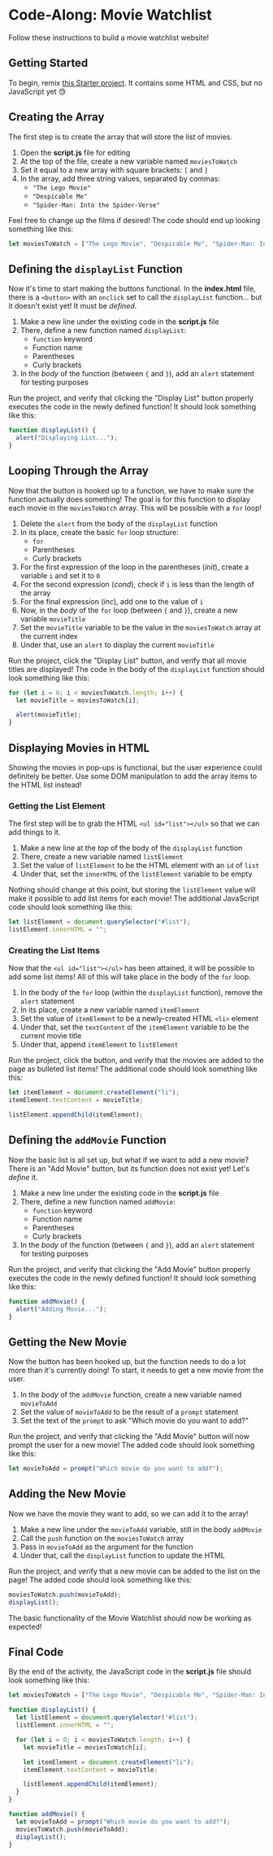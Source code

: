 # Code-Along: Movie Watchlist
Follow these instructions to build a movie watchlist website!

## Getting Started
To begin, remix [this Starter project](https://hytop.onrender.com/e/my-watchlist-as-an-array). It contains some HTML and CSS, but no JavaScript yet 😓

## Creating the Array
The first step is to create the array that will store the list of movies.

1. Open the **script.js** file for editing
1. At the top of the file, create a new variable named `moviesToWatch`
1. Set it equal to a new array with square brackets: `[` and `]`
1. In the array, add three string values, separated by commas:  
    - `"The Lego Movie"`
    - `"Despicable Me"`
    - `"Spider-Man: Into the Spider-Verse"`

Feel free to change up the films if desired! The code should end up looking something like this:

```js
let moviesToWatch = ["The Lego Movie", "Despicable Me", "Spider-Man: Into the Spider-Verse"];
```

## Defining the `displayList` Function
Now it's time to start making the buttons functional. In the **index.html** file, there is a `<button>` with an `onclick` set to call the `displayList` function... but it doesn't exist yet! It must be _defined_.

1. Make a new line under the existing code in the **script.js** file
1. There, define a new function named `displayList`:  
    - `function` keyword
    - Function name
    - Parentheses
    - Curly brackets
1. In the _body_ of the function (between `{` and `}`), add an `alert` statement for testing purposes

Run the project, and verify that clicking the "Display List" button properly executes the code in the newly defined function! It should look something like this:

```js
function displayList() {
  alert("Displaying List...");
}
```

## Looping Through the Array
Now that the button is hooked up to a function, we have to make sure the function actually does something! The goal is for this function to display each movie in the `moviesToWatch` array. This will be possible with a `for` loop!

1. Delete the `alert` from the body of the `displayList` function
1. In its place, create the basic `for` loop structure:  
    - `for`
    - Parentheses
    - Curly brackets
1. For the first expression of the loop in the parentheses (_init_), create a variable `i` and set it to `0`
1. For the second expression (_cond_), check if `i` is less than the length of the array
1. For the final expression (_inc_), add one to the value of `i`
1. Now, in the _body_ of the `for` loop (between `{` and `}`), create a new variable `movieTitle`
1. Set the `movieTitle` variable to be the value in the `moviesToWatch` array at the current index
1. Under that, use an `alert` to display the current `movieTitle`

Run the project, click the "Display List" button, and verify that all movie titles are displayed! The code in the body of the `displayList` function should look something like this:

```js
for (let i = 0; i < moviesToWatch.length; i++) {
  let movieTitle = moviesToWatch[i];

  alert(movieTitle);
}
```

## Displaying Movies in HTML
Showing the movies in pop-ups is functional, but the user experience could definitely be better. Use some DOM manipulation to add the array items to the HTML list instead!

### Getting the List Element
The first step will be to grab the HTML `<ul id="list"></ul>` so that we can add things to it.

1. Make a new line at the _top_ of the body of the `displayList` function
1. There, create a new variable named `listElement`
1. Set the value of `listElement` to be the HTML element with an `id` of `list`
1. Under that, set the `innerHTML` of the `listElement` variable to be empty

Nothing should change at this point, but storing the `listElement` value will make it possible to add list items for each movie! The additional JavaScript code should look something like this: 

```js
let listElement = document.querySelector("#list");
listElement.innerHTML = "";
```

### Creating the List Items
Now that the `<ul id="list"></ul>` has been attained, it will be possible to add some list items! All of this will take place in the body of the `for` loop.

1. In the body of the `for` loop (within the `displayList` function), remove the `alert` statement
1. In its place, create a new variable named `itemElement`
1. Set the value of `itemElement` to be a newly-created HTML `<li>` element
1. Under that, set the `textContent` of the `itemElement` variable to be the current movie title
1. Under that, append `itemElement` to `listElement`

Run the project, click the button, and verify that the movies are added to the page as bulleted list items! The additional code should look something like this:

```js
let itemElement = document.createElement("li");
itemElement.textContent = movieTitle;

listElement.appendChild(itemElement);
```

## Defining the `addMovie` Function
Now the basic list is all set up, but what if we want to add a new movie? There is an "Add Movie" button, but its function does not exist yet! Let's _define_ it.

1. Make a new line under the existing code in the **script.js** file
1. There, define a new function named `addMovie`:  
    - `function` keyword
    - Function name
    - Parentheses
    - Curly brackets
1. In the _body_ of the function (between `{` and `}`), add an `alert` statement for testing purposes

Run the project, and verify that clicking the "Add Movie" button properly executes the code in the newly defined function! It should look something like this:

```js
function addMovie() {
  alert("Adding Movie...");
}
```

## Getting the New Movie
Now the button has been hooked up, but the function needs to do a lot more than it's currently doing! To start, it needs to get a new movie from the user.

1. In the _body_ of the `addMovie` function, create a new variable named `movieToAdd`
1. Set the value of `movieToAdd` to be the result of a `prompt` statement
1. Set the text of the `prompt` to ask "Which movie do you want to add?"

Run the project, and verify that clicking the "Add Movie" button will now prompt the user for a new movie! The added code should look something like this:

```js
let movieToAdd = prompt("Which movie do you want to add?");
```

## Adding the New Movie
Now we have the movie they want to add, so we can add it to the array!

1. Make a new line under the `movieToAdd` variable, still in the body `addMovie`
1. Call the `push` function on the `moviesToWatch` array
1. Pass in `movieToAdd` as the argument for the function
1. Under that, call the `displayList` function to update the HTML

Run the project, and verify that a new movie can be added to the list on the page! The added code should look something like this:

```js
moviesToWatch.push(movieToAdd);
displayList();
```

The basic functionality of the Movie Watchlist should now be working as expected!

## Final Code
By the end of the activity, the JavaScript code in the **script.js** file should look something like this:

```js
let moviesToWatch = ["The Lego Movie", "Despicable Me", "Spider-Man: Into the Spider-Verse"];

function displayList() {
  let listElement = document.querySelector("#list");
  listElement.innerHTML = "";

  for (let i = 0; i < moviesToWatch.length; i++) {
    let movieTitle = moviesToWatch[i];

    let itemElement = document.createElement("li");
    itemElement.textContent = movieTitle;

    listElement.appendChild(itemElement);
  }
}

function addMovie() {
  let movieToAdd = prompt("Which movie do you want to add?");
  moviesToWatch.push(movieToAdd);
  displayList();
}
```

